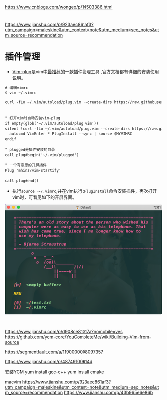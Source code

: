 https://www.cnblogs.com/wongeo/p/14503386.html


# 
https://www.jianshu.com/p/923aec861af3?utm_campaign=maleskine&utm_content=note&utm_medium=seo_notes&utm_source=recommendation



# 插件管理
- [Vim-plug](https://github.com/junegunn/vim-plug)是vim中[最推荐的](https://www.slant.co/topics/1224/~best-plugin-managers-for-vim)一款插件管理工具 ,官方文档都有详细的安装使用说明。
```shell
# 编辑vimrc
$ vim ~/.vimrc
```
```txt
curl -fLo ~/.vim/autoload/plug.vim --create-dirs https://raw.githubusercontent.com/junegunn/vim-plug/master/plug.vim


" 打开vim时自动安装vim-plug
if empty(glob('~/.vim/autoload/plug.vim'))
silent !curl -fLo ~/.vim/autoload/plug.vim --create-dirs https://raw.githubusercontent.com/junegunn/vim-plug/master/plug.vim
  autocmd VimEnter * PlugInstall --sync | source $MYVIMRC
endif
  
" plugged是插件安装的目录
call plug#begin('~/.vim/plugged')

" 一个有意思的开屏插件
Plug 'mhinz/vim-startify'

call plug#end()
```
- 执行`source ～/.vimrc`,并在vim执行`:PlugInstall`命令安装插件，再次打开vim时，可看见如下的开屏界面。

![](./assets/niu.png)

<br/>




https://www.jianshu.com/p/d908ce81017a?nomobile=yes
https://github.com/ycm-core/YouCompleteMe/wiki/Building-Vim-from-source



https://segmentfault.com/a/1190000008097357

https://www.jianshu.com/p/48749100614d



安装YCM
yum install gcc-c++
yum install cmake

macvim
https://www.jianshu.com/p/923aec861af3?utm_campaign=maleskine&utm_content=note&utm_medium=seo_notes&utm_source=recommendation
https://www.jianshu.com/p/43b965e6e86b

